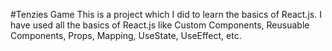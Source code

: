 #Tenzies Game
This is a project which I did to learn the basics of React.js. I have used all the basics of React.js like Custom Components, Reusuable Components, Props, Mapping, UseState, UseEffect, etc. 
